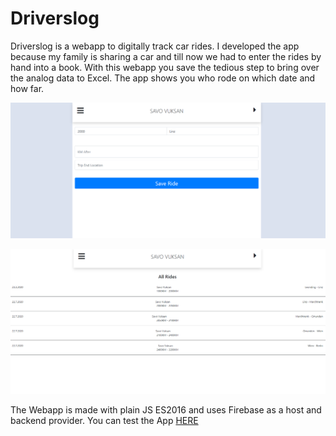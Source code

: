 # Driverslog

Driverslog is a webapp to digitally track car rides. 
I developed the app because my family is sharing a car and till now we had to enter the rides by hand into a book.
With this webapp you save the tedious step to bring over the analog data to Excel.
The app shows you who rode on which date and how far.

![Driverslog Entry](https://github.com/SavoVuksan/Driverslog/blob/master/images/driverslog01.PNG)

![Driverslog List](https://github.com/SavoVuksan/Driverslog/blob/master/images/driverslog02.PNG)

The Webapp is made with plain JS ES2016 and uses Firebase as a host and backend provider.
You can test the App [HERE](https://driverslog-mobile.web.app/)
